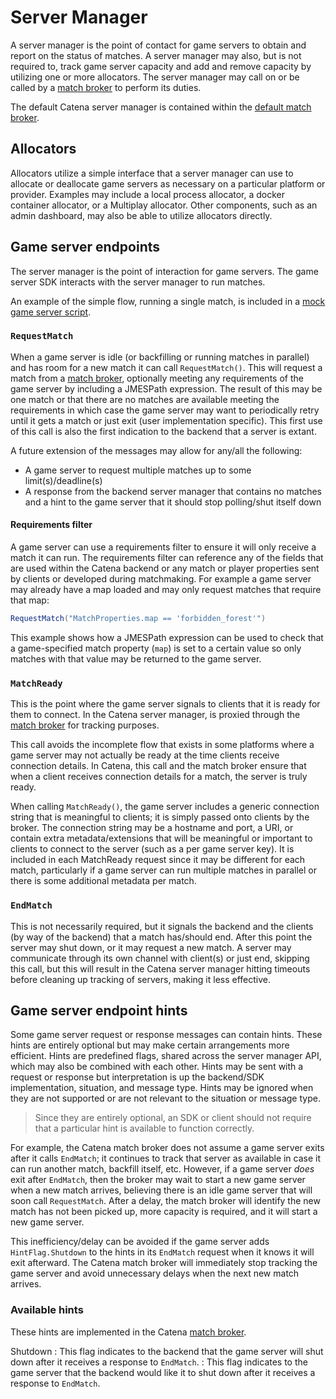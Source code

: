 # Server Manager

A server manager is the point of contact for game servers to obtain and report on the status of matches. A server
manager may also, but is not required to, track game server capacity and add and remove capacity by utilizing one or
more allocators. The server manager may call on or be called by a [match broker](Match-Broker.md) to perform its duties.

The default Catena server manager is contained within the [default match broker](Match-Broker.md#catena-match-broker).

## Allocators

Allocators utilize a simple interface that a server manager can use to allocate or deallocate game servers as necessary
on a particular platform or provider. Examples may include a local process allocator, a docker container allocator, or a
Multiplay allocator. Other components, such as an admin dashboard, may also be able to utilize allocators directly.

## Game server endpoints

The server manager is the point of interaction for game servers. The game server SDK interacts with the server manager
to run matches.

An example of the simple flow, running a single match, is included in
a [mock game server script](https://github.com/CatenaTools/catena-tools-core/blob/main/mocks/gameserver.py).

### `RequestMatch`

When a game server is idle (or backfilling or running matches in parallel) and has room for a new match it can
call `RequestMatch()`. This will request a match from a [match broker](Match-Broker.md), optionally meeting any
requirements of the game server by including a <tooltip term="JMESPath">JMESPath</tooltip> expression. The result of
this may be one match or that there are no matches are available meeting the requirements in which case the game server
may want to periodically retry until it gets a match or just exit (user implementation specific). This first use of this
call is also the first indication to the backend that a server is extant.

A future extension of the messages may allow for any/all the following:

- A game server to request multiple matches up to some limit(s)/deadline(s)
- A response from the backend server manager that contains no matches and a hint to the game server that it should stop
  polling/shut itself down

#### Requirements filter

A game server can use a requirements filter to ensure it will only receive a match it can run. The requirements filter
can reference any of the fields that are used within the Catena backend or any match or player properties sent by
clients or developed during matchmaking. For example a game server may already have a map loaded and may only request
matches that require that map:

```C#
RequestMatch("MatchProperties.map == 'forbidden_forest'")
```

This example shows how a <tooltip term="JMESPath">JMESPath</tooltip> expression can be used to check that a
game-specified match property (`map`) is set to a certain value so only matches with that value may be returned to the
game server.

### `MatchReady`

This is the point where the game server signals to clients that it is ready for them to connect. In the Catena server
manager, is proxied through the [match broker](Match-Broker.md) for tracking purposes.

This call avoids the incomplete flow that exists in some platforms where a game server may not actually be ready at the
time clients receive connection details. In Catena, this call and the match broker ensure that when a client receives
connection details for a match, the server is truly ready.

When calling `MatchReady()`, the game server includes a generic connection string that is meaningful to clients; it is
simply passed onto clients by the broker. The connection string may be a hostname and port, a URI, or contain extra
metadata/extensions that will be meaningful or important to clients to connect to the server (such as a per game server
key). It is included in each MatchReady request since it may be different for each match, particularly if a game server
can run multiple matches in parallel or there is some additional metadata per match.

### `EndMatch`

This is not necessarily required, but it signals the backend and the clients (by way of the backend) that a match
has/should end. After this point the server may shut down, or it may request a new match. A server may communicate
through its own channel with client(s) or just end, skipping this call, but this will result in the Catena server
manager hitting timeouts before cleaning up tracking of servers, making it less effective.

## Game server endpoint hints

Some game server request or response messages can contain hints. These hints are entirely optional but may make certain
arrangements more efficient. Hints are predefined flags, shared across the server manager API, which may also be
combined with each other. Hints may be sent with a request or response but interpretation is up the backend/SDK
implementation, situation, and message type. Hints may be ignored when they are not supported or are not
relevant to the situation or message type.

> Since they are entirely optional, an SDK or client should not require that a particular hint is available to function
> correctly.

For example, the Catena match broker does not assume a game server exits after it calls `EndMatch`; it continues to
track that server as available in case it can run another match, backfill itself, etc. However, if a game server _does_
exit after `EndMatch`, then the broker may wait to start a new game server when a new match arrives, believing there is
an idle game server that will soon call `RequestMatch`. After a delay, the match broker will identify the new match has
not been picked up, more capacity is required, and it will start a new game server.

This inefficiency/delay can be avoided if the game server adds `HintFlag.Shutdown` to the hints in its `EndMatch`
request when it knows it will exit afterward. The Catena match broker will immediately stop tracking the game server and
avoid unnecessary delays when the next new match arrives.

### Available hints

These hints are implemented in the Catena [match broker](Match-Broker.md).

Shutdown
: This flag indicates to the backend that the game server will shut down after it receives a response to `EndMatch`.
: This flag indicates to the game server that the backend would like it to shut down after it receives a response
to `EndMatch`.